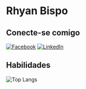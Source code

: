 # Rhyan Bispo

## Conecte-se comigo
[![Facebook](https://img.shields.io/badge/Facebook-1877F2?style=for-the-badge&logo=facebook&logoColor=white)](https://www.facebook.com/rhyan.bispogarcia/)
[![LinkedIn](https://img.shields.io/badge/LinkedIn-0077B5?style=for-the-badge&logo=linkedin&logoColor=white)](https://www.linkedin.com/in/rhyan-bispo-bab3162a9/)
## Habilidades
![Top Langs](https://github-readme-stats-git-masterrstaa-rickstaa.vercel.app/api/top-langs/?username=RhyanBispo&bg_color=000&border_color=30A3DC&title_color=E94D5F&text_color=FFF)
